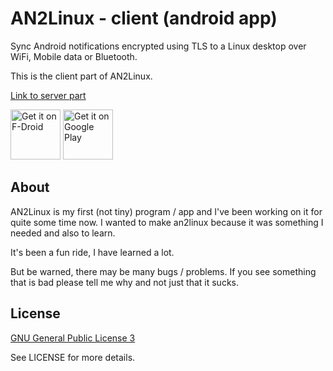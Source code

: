 # AN2Linux - client (android app)
Sync Android notifications encrypted using TLS to a Linux desktop over WiFi, Mobile data or Bluetooth.

This is the client part of AN2Linux.

[Link to server part](https://github.com/rootkiwi/an2linuxserver/)

<a href="https://f-droid.org/repository/browse/?fdid=kiwi.root.an2linuxclient" target="_blank">
<img src="https://f-droid.org/badge/get-it-on.png" alt="Get it on F-Droid" height="80"/></a>
<a href="https://play.google.com/store/apps/details?id=kiwi.root.an2linuxclient" target="_blank">
<img src="https://play.google.com/intl/en_us/badges/images/generic/en-play-badge.png" alt="Get it on Google Play" height="80"/></a>

## About
AN2Linux is my first (not tiny) program / app and I've been working on it for
quite some time now.
I wanted to make an2linux because it was something I needed and also to learn.

It's been a fun ride, I have learned a lot.

But be warned, there may be many bugs / problems. If you see something
that is bad please tell me why and not just that it sucks.

## License
[GNU General Public License 3](https://www.gnu.org/licenses/gpl-3.0.html)

See LICENSE for more details.
